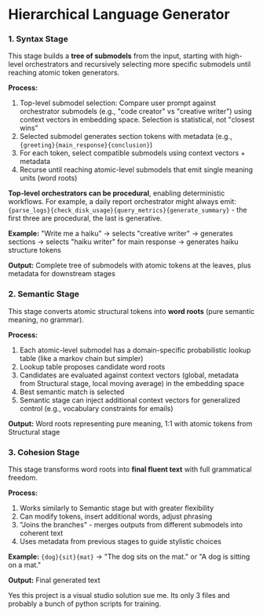 # Hierarchical Language Generator

### 1. Syntax Stage

This stage builds a **tree of submodels** from the input, starting with high-level orchestrators and recursively selecting more specific submodels until reaching atomic token generators.

**Process:**
1. Top-level submodel selection: Compare user prompt against orchestrator submodels (e.g., "code creator" vs "creative writer") using context vectors in embedding space. Selection is statistical, not "closest wins"
2. Selected submodel generates section tokens with metadata (e.g., `{greeting}{main_response}{conclusion}`)
3. For each token, select compatible submodels using context vectors + metadata
4. Recurse until reaching atomic-level submodels that emit single meaning units (word roots)

**Top-level orchestrators can be procedural**, enabling deterministic workflows. For example, a daily report orchestrator might always emit: `{parse_logs}{check_disk_usage}{query_metrics}{generate_summary}` - the first three are procedural, the last is generative.

**Example:** "Write me a haiku" → selects "creative writer" → generates sections → selects "haiku writer" for main response → generates haiku structure tokens

**Output:** Complete tree of submodels with atomic tokens at the leaves, plus metadata for downstream stages

### 2. Semantic Stage

This stage converts atomic structural tokens into **word roots** (pure semantic meaning, no grammar).

**Process:**
1. Each atomic-level submodel has a domain-specific probabilistic lookup table (like a markov chain but simpler)
2. Lookup table proposes candidate word roots
3. Candidates are evaluated against context vectors (global, metadata from Structural stage, local moving average) in the embedding space
4. Best semantic match is selected
5. Semantic stage can inject additional context vectors for generalized control (e.g., vocabulary constraints for emails)

**Output:** Word roots representing pure meaning, 1:1 with atomic tokens from Structural stage

### 3. Cohesion Stage

This stage transforms word roots into **final fluent text** with full grammatical freedom.

**Process:**
1. Works similarly to Semantic stage but with greater flexibility
2. Can modify tokens, insert additional words, adjust phrasing
3. "Joins the branches" - merges outputs from different submodels into coherent text
4. Uses metadata from previous stages to guide stylistic choices

**Example:** `{dog}{sit}{mat}` → "The dog sits on the mat." or "A dog is sitting on a mat."

**Output:** Final generated text

Yes this project is a visual studio solution sue me. Its only 3 files and probably a bunch of python scripts for training.
